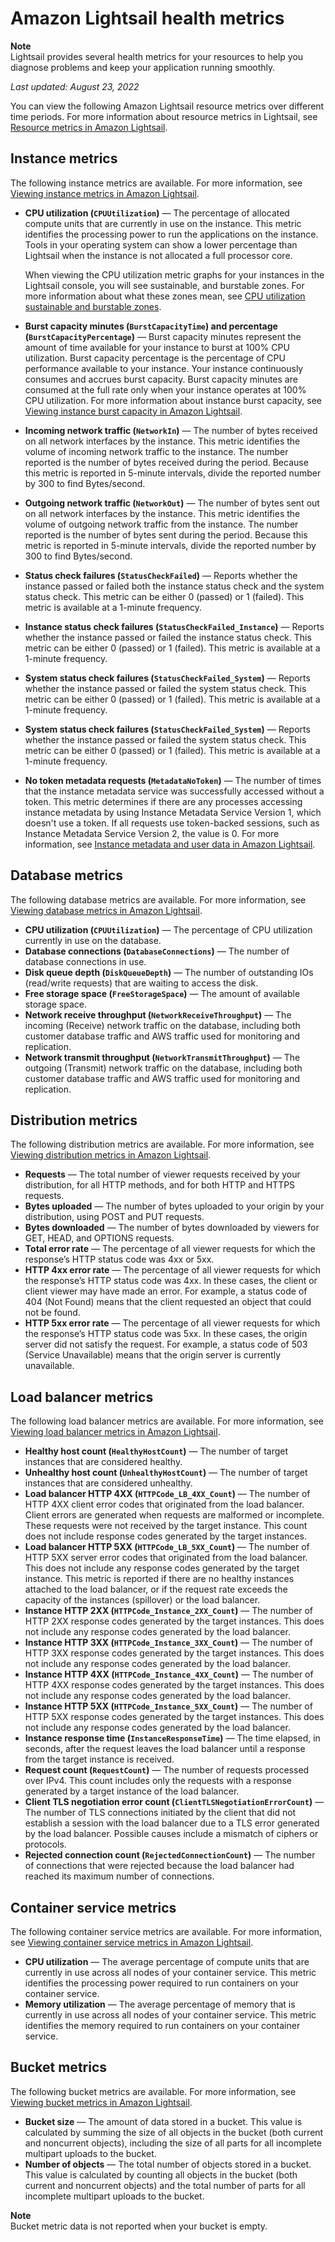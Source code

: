 # Amazon Lightsail health metrics<a name="understanding-instance-health-metrics-in-amazon-lightsail"></a>

**Note**  
Lightsail provides several health metrics for your resources to help you diagnose problems and keep your application running smoothly\.

 *Last updated: August 23, 2022* 

You can view the following Amazon Lightsail resource metrics over different time periods\. For more information about resource metrics in Lightsail, see [Resource metrics in Amazon Lightsail](amazon-lightsail-resource-health-metrics.md)\.

## Instance metrics<a name="understanding-instance-metrics"></a>

The following instance metrics are available\. For more information, see [Viewing instance metrics in Amazon Lightsail](amazon-lightsail-viewing-instance-health-metrics.md)\.
+ **CPU utilization \(`CPUUtilization`\)** — The percentage of allocated compute units that are currently in use on the instance\. This metric identifies the processing power to run the applications on the instance\. Tools in your operating system can show a lower percentage than Lightsail when the instance is not allocated a full processor core\.

  When viewing the CPU utilization metric graphs for your instances in the Lightsail console, you will see sustainable, and burstable zones\. For more information about what these zones mean, see [CPU utilization sustainable and burstable zones](https://lightsail.aws.amazon.com/ls/docs/en_us/articles/amazon-lightsail-viewing-instance-health-metrics#cpu-utilization-zones)\.
+ **Burst capacity minutes \(`BurstCapacityTime`\) and percentage \(`BurstCapacityPercentage`\)** — Burst capacity minutes represent the amount of time available for your instance to burst at 100% CPU utilization\. Burst capacity percentage is the percentage of CPU performance available to your instance\. Your instance continuously consumes and accrues burst capacity\. Burst capacity minutes are consumed at the full rate only when your instance operates at 100% CPU utilization\. For more information about instance burst capacity, see [Viewing instance burst capacity in Amazon Lightsail](amazon-lightsail-viewing-instance-burst-capacity.md)\.
+ **Incoming network traffic \(`NetworkIn`\)** — The number of bytes received on all network interfaces by the instance\. This metric identifies the volume of incoming network traffic to the instance\. The number reported is the number of bytes received during the period\. Because this metric is reported in 5\-minute intervals, divide the reported number by 300 to find Bytes/second\.
+ **Outgoing network traffic \(`NetworkOut`\)** — The number of bytes sent out on all network interfaces by the instance\. This metric identifies the volume of outgoing network traffic from the instance\. The number reported is the number of bytes sent during the period\. Because this metric is reported in 5\-minute intervals, divide the reported number by 300 to find Bytes/second\.
+ **Status check failures \(`StatusCheckFailed`\)** — Reports whether the instance passed or failed both the instance status check and the system status check\. This metric can be either 0 \(passed\) or 1 \(failed\)\. This metric is available at a 1\-minute frequency\.
+ **Instance status check failures \(`StatusCheckFailed_Instance`\)** — Reports whether the instance passed or failed the instance status check\. This metric can be either 0 \(passed\) or 1 \(failed\)\. This metric is available at a 1\-minute frequency\.
+ **System status check failures \(`StatusCheckFailed_System`\)** — Reports whether the instance passed or failed the system status check\. This metric can be either 0 \(passed\) or 1 \(failed\)\. This metric is available at a 1\-minute frequency\.
+ **System status check failures \(`StatusCheckFailed_System`\)** — Reports whether the instance passed or failed the system status check\. This metric can be either 0 \(passed\) or 1 \(failed\)\. This metric is available at a 1\-minute frequency\.
+ **No token metadata requests \(`MetadataNoToken`\)** — The number of times that the instance metadata service was successfully accessed without a token\. This metric determines if there are any processes accessing instance metadata by using Instance Metadata Service Version 1, which doesn't use a token\. If all requests use token\-backed sessions, such as Instance Metadata Service Version 2, the value is 0\. For more information, see [Instance metadata and user data in Amazon Lightsail](amazon-lightsail-instance-metadata.md)\.

## Database metrics<a name="understanding-database-metrics"></a>

The following database metrics are available\. For more information, see [Viewing database metrics in Amazon Lightsail](amazon-lightsail-viewing-database-health-metrics.md)\.
+ **CPU utilization \(`CPUUtilization`\)** — The percentage of CPU utilization currently in use on the database\.
+ **Database connections \(`DatabaseConnections`\)** — The number of database connections in use\.
+ **Disk queue depth \(`DiskQueueDepth`\)** — The number of outstanding IOs \(read/write requests\) that are waiting to access the disk\.
+ **Free storage space \(`FreeStorageSpace`\)** — The amount of available storage space\.
+ **Network receive throughput \(`NetworkReceiveThroughput`\)** — The incoming \(Receive\) network traffic on the database, including both customer database traffic and AWS traffic used for monitoring and replication\.
+ **Network transmit throughput \(`NetworkTransmitThroughput`\)** — The outgoing \(Transmit\) network traffic on the database, including both customer database traffic and AWS traffic used for monitoring and replication\.

## Distribution metrics<a name="understanding-distribution-metrics"></a>

The following distribution metrics are available\. For more information, see [Viewing distribution metrics in Amazon Lightsail](amazon-lightsail-viewing-distribution-health-metrics.md)\.
+ **Requests** — The total number of viewer requests received by your distribution, for all HTTP methods, and for both HTTP and HTTPS requests\.
+ **Bytes uploaded** — The number of bytes uploaded to your origin by your distribution, using POST and PUT requests\.
+ **Bytes downloaded** — The number of bytes downloaded by viewers for GET, HEAD, and OPTIONS requests\.
+ **Total error rate** — The percentage of all viewer requests for which the response’s HTTP status code was 4xx or 5xx\.
+ **HTTP 4xx error rate** — The percentage of all viewer requests for which the response’s HTTP status code was 4xx\. In these cases, the client or client viewer may have made an error\. For example, a status code of 404 \(Not Found\) means that the client requested an object that could not be found\.
+ **HTTP 5xx error rate** — The percentage of all viewer requests for which the response’s HTTP status code was 5xx\. In these cases, the origin server did not satisfy the request\. For example, a status code of 503 \(Service Unavailable\) means that the origin server is currently unavailable\.

## Load balancer metrics<a name="understanding-load-balancer-metrics"></a>

The following load balancer metrics are available\. For more information, see [Viewing load balancer metrics in Amazon Lightsail](amazon-lightsail-viewing-load-balancer-health-metrics.md)\.
+ **Healthy host count \(`HealthyHostCount`\)** — The number of target instances that are considered healthy\.
+ **Unhealthy host count \(`UnhealthyHostCount`\)** — The number of target instances that are considered unhealthy\.
+ **Load balancer HTTP 4XX \(`HTTPCode_LB_4XX_Count`\)** — The number of HTTP 4XX client error codes that originated from the load balancer\. Client errors are generated when requests are malformed or incomplete\. These requests were not received by the target instance\. This count does not include response codes generated by the target instances\.
+ **Load balancer HTTP 5XX \(`HTTPCode_LB_5XX_Count`\)** — The number of HTTP 5XX server error codes that originated from the load balancer\. This does not include any response codes generated by the target instance\. This metric is reported if there are no healthy instances attached to the load balancer, or if the request rate exceeds the capacity of the instances \(spillover\) or the load balancer\.
+ **Instance HTTP 2XX \(`HTTPCode_Instance_2XX_Count`\)** — The number of HTTP 2XX response codes generated by the target instances\. This does not include any response codes generated by the load balancer\.
+ **Instance HTTP 3XX \(`HTTPCode_Instance_3XX_Count`\)** — The number of HTTP 3XX response codes generated by the target instances\. This does not include any response codes generated by the load balancer\.
+ **Instance HTTP 4XX \(`HTTPCode_Instance_4XX_Count`\)** — The number of HTTP 4XX response codes generated by the target instances\. This does not include any response codes generated by the load balancer\.
+ **Instance HTTP 5XX \(`HTTPCode_Instance_5XX_Count`\)** — The number of HTTP 5XX response codes generated by the target instances\. This does not include any response codes generated by the load balancer\.
+ **Instance response time \(`InstanceResponseTime`\)** — The time elapsed, in seconds, after the request leaves the load balancer until a response from the target instance is received\.
+ **Request count \(`RequestCount`\)** — The number of requests processed over IPv4\. This count includes only the requests with a response generated by a target instance of the load balancer\.
+ **Client TLS negotiation error count \(`ClientTLSNegotiationErrorCount`\)** — The number of TLS connections initiated by the client that did not establish a session with the load balancer due to a TLS error generated by the load balancer\. Possible causes include a mismatch of ciphers or protocols\.
+ **Rejected connection count \(`RejectedConnectionCount`\)** — The number of connections that were rejected because the load balancer had reached its maximum number of connections\.

## Container service metrics<a name="understanding-container-service-metrics"></a>

The following container service metrics are available\. For more information, see [Viewing container service metrics in Amazon Lightsail](amazon-lightsail-viewing-container-services-metrics.md)\.
+ **CPU utilization** — The average percentage of compute units that are currently in use across all nodes of your container service\. This metric identifies the processing power required to run containers on your container service\.
+ **Memory utilization** — The average percentage of memory that is currently in use across all nodes of your container service\. This metric identifies the memory required to run containers on your container service\.

## Bucket metrics<a name="understanding-bucket-metrics-available"></a>

The following bucket metrics are available\. For more information, see [Viewing bucket metrics in Amazon Lightsail](amazon-lightsail-viewing-bucket-metrics.md)\.
+ **Bucket size** — The amount of data stored in a bucket\. This value is calculated by summing the size of all objects in the bucket \(both current and noncurrent objects\), including the size of all parts for all incomplete multipart uploads to the bucket\.
+ **Number of objects** — The total number of objects stored in a bucket\. This value is calculated by counting all objects in the bucket \(both current and noncurrent objects\) and the total number of parts for all incomplete multipart uploads to the bucket\.

**Note**  
Bucket metric data is not reported when your bucket is empty\.